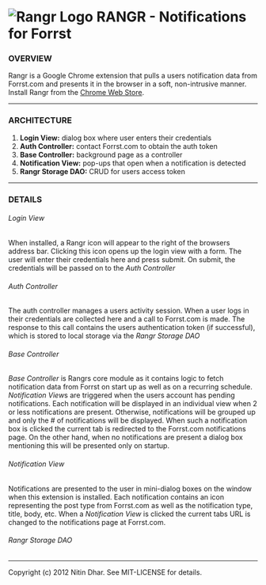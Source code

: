 ![Rangr Logo](http://bit.ly/GA6sWK) RANGR - Notifications for Forrst 
====================================================================

### OVERVIEW

Rangr is a Google Chrome extension that pulls a users notification data from Forrst.com and presents it in the browser in a 
soft, non-intrusive manner. Install Rangr from the [Chrome Web Store](https://chrome.google.com/webstore/category/home).

* * *

### ARCHITECTURE

1. **Login View:** dialog box where user enters their credentials
2. **Auth Controller:** contact Forrst.com to obtain the auth token
3. **Base Controller:** background page as a controller
4. **Notification View:** pop-ups that open when a notification is detected
5. **Rangr Storage DAO:** CRUD for users access token

* * *

### DETAILS

###### Login View

When installed, a Rangr icon will appear to the right of the browsers address bar. Clicking this icon opens up 
the login view with a form. The user will enter their credentials here and press submit. On submit, the credentials
will be passed on to the *Auth Controller*

###### Auth Controller

The auth controller manages a users activity session. When a user logs in their credentials are collected here and a call
to Forrst.com is made. The response to this call contains the users authentication token (if successful), which is stored
to local storage via the *Rangr Storage DAO*

###### Base Controller

*Base Controller* is Rangrs core module as it contains logic to fetch notification data from Forrst on start up as well as
on a recurring schedule. *Notification View*s are triggered when the users account has pending notifications. Each notification 
will be displayed in an individual view when 2 or less notifications are present. Otherwise, notifications will be grouped up 
and only the # of notifications will be displayed. When such a notification box is clicked the current tab is redirected to
the Forrst.com notifications page. On the other hand, when no notifications are present a dialog box mentioning this will be presented
only on startup.

###### Notification View

Notifications are presented to the user in mini-dialog boxes on the window when this extension is installed. Each notification
contains an icon representing the post type from Forrst.com as well as the notification type, title, body, etc. When a *Notification
View* is clicked the current tabs URL is changed to the notifications page at Forrst.com.

###### Rangr Storage DAO

* * *

Copyright (c) 2012 Nitin Dhar. See MIT-LICENSE for details.